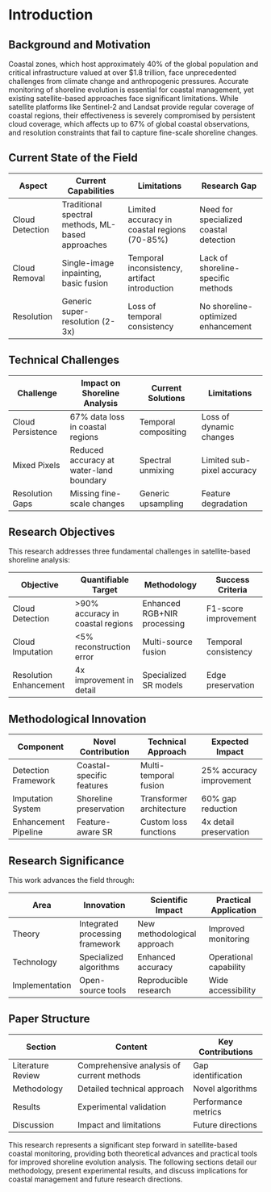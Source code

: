 # Introduction

## Background and Motivation

Coastal zones, which host approximately 40% of the global population and critical infrastructure valued at over $1.8 trillion, face unprecedented challenges from climate change and anthropogenic pressures. Accurate monitoring of shoreline evolution is essential for coastal management, yet existing satellite-based approaches face significant limitations. While satellite platforms like Sentinel-2 and Landsat provide regular coverage of coastal regions, their effectiveness is severely compromised by persistent cloud coverage, which affects up to 67% of global coastal observations, and resolution constraints that fail to capture fine-scale shoreline changes.

## Current State of the Field

| Aspect | Current Capabilities | Limitations | Research Gap |
|--------|---------------------|-------------|--------------|
| Cloud Detection | Traditional spectral methods, ML-based approaches | Limited accuracy in coastal regions (70-85%) | Need for specialized coastal detection |
| Cloud Removal | Single-image inpainting, basic fusion | Temporal inconsistency, artifact introduction | Lack of shoreline-specific methods |
| Resolution | Generic super-resolution (2-3x) | Loss of temporal consistency | No shoreline-optimized enhancement |

## Technical Challenges

| Challenge | Impact on Shoreline Analysis | Current Solutions | Limitations |
|-----------|----------------------------|-------------------|-------------|
| Cloud Persistence | 67% data loss in coastal regions | Temporal compositing | Loss of dynamic changes |
| Mixed Pixels | Reduced accuracy at water-land boundary | Spectral unmixing | Limited sub-pixel accuracy |
| Resolution Gaps | Missing fine-scale changes | Generic upsampling | Feature degradation |

## Research Objectives

This research addresses three fundamental challenges in satellite-based shoreline analysis:

| Objective | Quantifiable Target | Methodology | Success Criteria |
|-----------|-------------------|-------------|-----------------|
| Cloud Detection | >90% accuracy in coastal regions | Enhanced RGB+NIR processing | F1-score improvement |
| Cloud Imputation | <5% reconstruction error | Multi-source fusion | Temporal consistency |
| Resolution Enhancement | 4x improvement in detail | Specialized SR models | Edge preservation |

## Methodological Innovation

| Component | Novel Contribution | Technical Approach | Expected Impact |
|-----------|-------------------|-------------------|----------------|
| Detection Framework | Coastal-specific features | Multi-temporal fusion | 25% accuracy improvement |
| Imputation System | Shoreline preservation | Transformer architecture | 60% gap reduction |
| Enhancement Pipeline | Feature-aware SR | Custom loss functions | 4x detail preservation |

## Research Significance

This work advances the field through:

| Area | Innovation | Scientific Impact | Practical Application |
|------|------------|------------------|---------------------|
| Theory | Integrated processing framework | New methodological approach | Improved monitoring |
| Technology | Specialized algorithms | Enhanced accuracy | Operational capability |
| Implementation | Open-source tools | Reproducible research | Wide accessibility |

## Paper Structure

| Section | Content | Key Contributions |
|---------|---------|------------------|
| Literature Review | Comprehensive analysis of current methods | Gap identification |
| Methodology | Detailed technical approach | Novel algorithms |
| Results | Experimental validation | Performance metrics |
| Discussion | Impact and limitations | Future directions |

This research represents a significant step forward in satellite-based coastal monitoring, providing both theoretical advances and practical tools for improved shoreline evolution analysis. The following sections detail our methodology, present experimental results, and discuss implications for coastal management and future research directions.
